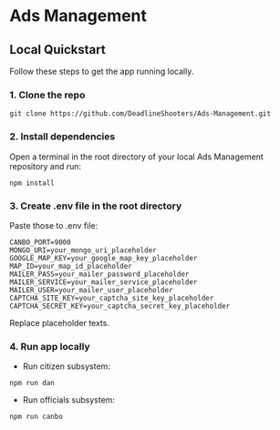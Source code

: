 # Ads Management

## Local Quickstart

Follow these steps to get the app running locally.

### 1. Clone the repo

```
git clone https://github.com/DeadlineShooters/Ads-Management.git
```

### 2. Install dependencies

Open a terminal in the root directory of your local Ads Management repository and run:

```
npm install
```

### 3. Create .env file in the root directory

Paste those to .env file:

```DAN_PORT=3000
CANBO_PORT=9000
MONGO_URI=your_mongo_uri_placeholder
GOOGLE_MAP_KEY=your_google_map_key_placeholder
MAP_ID=your_map_id_placeholder
MAILER_PASS=your_mailer_password_placeholder
MAILER_SERVICE=your_mailer_service_placeholder
MAILER_USER=your_mailer_user_placeholder
CAPTCHA_SITE_KEY=your_captcha_site_key_placeholder
CAPTCHA_SECRET_KEY=your_captcha_secret_key_placeholder
```

Replace placeholder texts.

### 4. Run app locally

- Run citizen subsystem:

```
npm run dan
```

- Run officials subsystem:

```
npm run canbo
```
